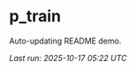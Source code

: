 # p_train

Auto-updating README demo.

<!--START_SECTION:status-->
_Last run: 2025-10-17 05:22 UTC_
<!--END_SECTION:status-->












































































































































































































































































































































































































































































































































































































































































































































































































































































































































































































































































































































































































































































